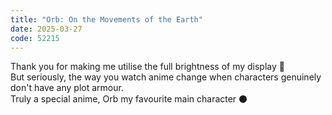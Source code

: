 ```yaml
---
title: "Orb: On the Movements of the Earth"
date: 2025-03-27
code: 52215
---
```

Thank you for making me utilise the full brightness of my display 🌚\
But seriously, the way you watch anime change when characters genuinely don't have any plot armour.\
Truly a special anime, Orb my favourite main character ⚫